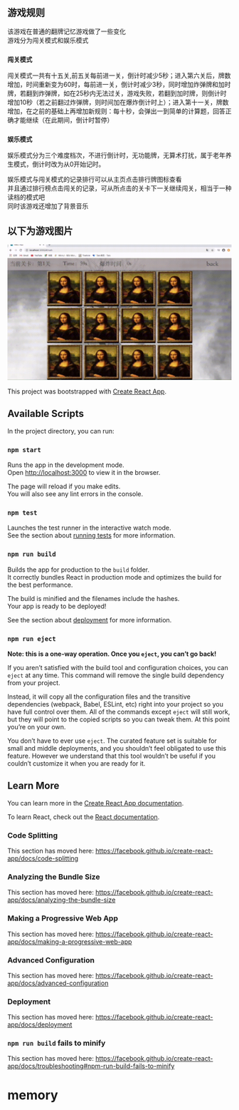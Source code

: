 ## 游戏规则
该游戏在普通的翻牌记忆游戏做了一些变化<br/>
游戏分为闯关模式和娱乐模式<br/>
### `闯关模式`
闯关模式一共有十五关,前五关每前进一关，倒计时减少5秒；进入第六关后，牌数增加，时间重新变为60时，每前进一关，倒计时减少3秒，同时增加炸弹牌和加时牌，若翻到炸弹牌，如在25秒内无法过关，游戏失败，若翻到加时牌，则倒计时增加10秒（若之前翻过炸弹牌，则时间加在爆炸倒计时上）；进入第十一关，牌数增加，在之前的基础上再增加新规则：每十秒，会弹出一到简单的计算题，回答正确才能继续（在此期间，倒计时暂停）

### `娱乐模式`

娱乐模式分为三个难度档次，不进行倒计时，无功能牌，无算术打扰，属于老年养生模式，倒计时改为从0开始记时。

娱乐模式与闯关模式的记录排行可以从主页点击排行牌图标查看<br/>
并且通过排行榜点击闯关的记录，可从所点击的关卡下一关继续闯关，相当于一种读档的模式吧<br/>
同时该游戏还增加了背景音乐

## 以下为游戏图片
![这里随便写文字](https://github.com/coolling/memory/blob/master/src/img/m1.gif)




This project was bootstrapped with [Create React App](https://github.com/facebook/create-react-app).

## Available Scripts

In the project directory, you can run:

### `npm start`

Runs the app in the development mode.<br />
Open [http://localhost:3000](http://localhost:3000) to view it in the browser.

The page will reload if you make edits.<br />
You will also see any lint errors in the console.

### `npm test`

Launches the test runner in the interactive watch mode.<br />
See the section about [running tests](https://facebook.github.io/create-react-app/docs/running-tests) for more information.

### `npm run build`

Builds the app for production to the `build` folder.<br />
It correctly bundles React in production mode and optimizes the build for the best performance.

The build is minified and the filenames include the hashes.<br />
Your app is ready to be deployed!

See the section about [deployment](https://facebook.github.io/create-react-app/docs/deployment) for more information.

### `npm run eject`

**Note: this is a one-way operation. Once you `eject`, you can’t go back!**

If you aren’t satisfied with the build tool and configuration choices, you can `eject` at any time. This command will remove the single build dependency from your project.

Instead, it will copy all the configuration files and the transitive dependencies (webpack, Babel, ESLint, etc) right into your project so you have full control over them. All of the commands except `eject` will still work, but they will point to the copied scripts so you can tweak them. At this point you’re on your own.

You don’t have to ever use `eject`. The curated feature set is suitable for small and middle deployments, and you shouldn’t feel obligated to use this feature. However we understand that this tool wouldn’t be useful if you couldn’t customize it when you are ready for it.

## Learn More

You can learn more in the [Create React App documentation](https://facebook.github.io/create-react-app/docs/getting-started).

To learn React, check out the [React documentation](https://reactjs.org/).

### Code Splitting

This section has moved here: https://facebook.github.io/create-react-app/docs/code-splitting

### Analyzing the Bundle Size

This section has moved here: https://facebook.github.io/create-react-app/docs/analyzing-the-bundle-size

### Making a Progressive Web App

This section has moved here: https://facebook.github.io/create-react-app/docs/making-a-progressive-web-app

### Advanced Configuration

This section has moved here: https://facebook.github.io/create-react-app/docs/advanced-configuration

### Deployment

This section has moved here: https://facebook.github.io/create-react-app/docs/deployment

### `npm run build` fails to minify

This section has moved here: https://facebook.github.io/create-react-app/docs/troubleshooting#npm-run-build-fails-to-minify
# memory
